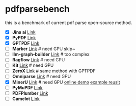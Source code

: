 # pdfparsebench
this is a benchmark of current pdf parse open-source method.

- [x] **Jina ai** [Link](https://r.jina.ai/)
- [x] **PyPDF** [Link](https://github.com/py-pdf/pypdf)
- [x] **GPTPDF** [Link](https://github.com/CosmosShadow/gptpdf)
- [ ] **Marker** [Link](https://github.com/VikParuchuri/marker) # need GPU skip~
- [ ] **llm-graph-builder** [Link](https://github.com/neo4j-labs/llm-graph-builder) # too complex
- [ ] **Ragflow** [Link](https://github.com/infiniflow/ragflow) # need GPU
- [ ] **Kit** [Link](https://github.com/opendatalab/PDF-Extract-Kit) # need GPU
- [ ] **ZeroX** [Link](https://github.com/getomni-ai/zerox) # same method with GPTPDF
- [ ] **Omniparse** [Link](https://github.com/adithya-s-k/omniparse) # need GPU
- [x] **MinerU** [Link](https://github.com/opendatalab/MinerU) # need GPU [online demo](https://opendatalab.com/OpenSourceTools/Extractor/PDF)    [example reuslt](https://opendatalab.com/OpenSourceTools/Extractor/PDF/4a1ded1b-8dd7-4344-a34f-c919ffa333bb)
- [ ] **PyMuPDF** [Link](https://github.com/pymupdf/PyMuPDF)
- [ ] **PDFPlumber** [Link](https://github.com/jsvine/pdfplumber)
- [ ] **Camelot** [Link](https://github.com/camelot-dev/camelot)
